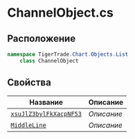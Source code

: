 
# ChannelObject.cs
## Расположение
```csharp
namespace TigerTrade.Chart.Objects.List  
    class ChannelObject
```

## Свойства
| Название | Описание |
| --- | --- |
| [`xsuJlZ3bylFkXacpNF53`](./svoistva/xsuJlZ3bylFkXacpNF53.md) | *Описание* |
| [`MiddleLine`](./svoistva/MiddleLine.md) | *Описание* |

